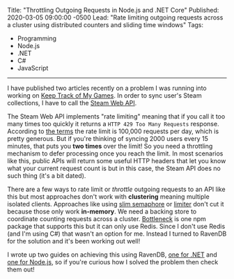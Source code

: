 Title: "Throttling Outgoing Requests in Node.js and .NET Core"
Published: 2020-03-05 09:00:00 -0500
Lead: "Rate limiting outgoing requests across a cluster using distributed counters and sliding time windows"
Tags:
- Programming
- Node.js
- .NET
- C#
- JavaScript
---

I have published two articles recently on a problem I was running into working on [Keep Track of My Games](https://keeptrackofmygames.com). In order to sync user's Steam collections, I have to call the [Steam Web API](https://developer.valvesoftware.com/wiki/Steam_Web_API).

The Steam Web API implements "rate limiting" meaning that if you call it too many times too quickly it returns a `HTTP 429 Too Many Requests` response. According to [the terms](https://steamcommunity.com/dev/apiterms) the rate limit is 100,000 requests per day, which is pretty generous. But if you're thinking of syncing 2000 users every 15 minutes, that puts you **two times** over the limit! So you need a throttling mechanism to defer processing once you reach the limit. In most scenarios like this, public APIs will return some useful HTTP headers that let you know what your current request count is but in this case, the Steam API does no such thing (it's a bit dated).

There are a few ways to rate limit or _throttle_ outgoing requests to an API like this but most approaches don't work with **clustering** meaning multiple isolated clients. Approaches like using [slim semaphore](https://codeburst.io/throttling-concurrent-outgoing-http-requests-in-net-core-404b5acd987b) or [limiter](https://www.npmjs.com/package/limiter) don't cut it because those only work **in-memory**. We need a backing store to coordinate counting requests across a cluster. [Bottleneck](https://npmjs.com/package/bottleneck) is one npm package that supports this but it can only use Redis. Since I don't use Redis (and I'm using C#) that wasn't an option for me. Instead I turned to RavenDB for the solution and it's been working out well!

I wrote up two guides on achieving this using RavenDB, [one for .NET](https://www.codeproject.com/Articles/5260137/Throttling-Outgoing-HTTP-Requests-in-a-Distributed) and [one for Node.js](https://www.codeproject.com/Articles/5260913/Throttling-Outgoing-Requests-in-Node-js), so if you're curious how I solved the problem then check them out!